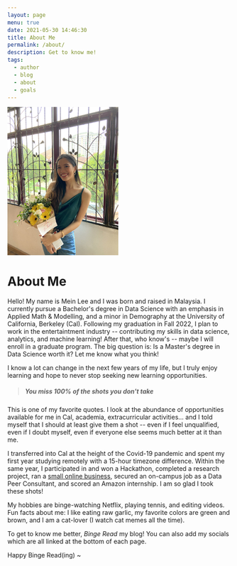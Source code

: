 ```yaml
---
layout: page
menu: true
date: 2021-05-30 14:46:30
title: About Me
permalink: /about/
description: Get to know me!
tags:
  - author
  - blog
  - about
  - goals
---
```

<img class="img-rounded" src="/assets/img/uploads/profile.png" alt="Mein Lee" width="250">

# About Me

Hello! My name is Mein Lee and I was born and raised in Malaysia. I currently pursue a Bachelor's degree in Data Science with an emphasis in Applied Math & Modelling, and a minor in Demography at the University of California, Berkeley (Cal). Following my graduation in Fall 2022, I plan to work in the entertaintment industry -- contributing my skills in data science, analytics, and machine learning! After that, who know's -- maybe I will enroll in a graduate program. The big question is: Is a Master's degree in Data Science worth it? Let me know what you think! 

I know a lot can change in the next few years of my life, but I truly enjoy learning and hope to never stop seeking new learning opportunities.

> ##### You miss 100% of the shots you don't take

This is one of my favorite quotes. I look at the abundance of opportunities available for me in Cal, academia, extracurricular activities... and I told myself that I should at least give them a shot -- even if I feel unqualified, even if I doubt myself, even if everyone else seems much better at it than me.

I transferred into Cal at the height of the Covid-19 pandemic and spent my first year studying remotely with a 15-hour timezone difference. Within the same year, I participated in and won a Hackathon, completed a research project, ran a [small online business](https://earnament.wixsite.com/earnament), secured an on-campus job as a Data Peer Consultant, and scored an Amazon internship. I am so glad I took these shots!

My hobbies are binge-watching Netflix, playing tennis, and editing videos. Fun facts about me: I like eating raw garlic, my favorite colors are green and brown, and I am a cat-lover (I watch cat memes all the time). 

To get to know me better, *Binge Read* my blog! You can also add my socials which are all linked at the bottom of each page.

Happy Binge Read(ing) ~
